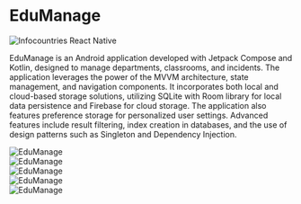 # EduManage

<img src= "/assets/eduManage/em_5.png" class="mx-auto max-h-80 rounded-lg mt-8" alt="Infocountries React Native">

EduManage is an Android application developed with Jetpack Compose and Kotlin, designed to manage
departments, classrooms, and incidents. The application leverages the power of the MVVM architecture, state management,
and navigation components.
It incorporates both local and cloud-based storage solutions, utilizing SQLite with Room library for local data
persistence and Firebase for cloud storage. The application also features preference storage for personalized user
settings. Advanced features include result filtering, index creation in databases, and the use of design patterns such
as Singleton and Dependency Injection.


 <div class="slider-vertical mx-auto mt-6 ">
        <div class="slides-vertical">
            <div>  <img src="/assets/eduManage/em_1.png" alt="EduManage"></div>
            <div>  <img src="/assets/eduManage/em_2.png" alt="EduManage"></div>
            <div>  <img src="/assets/eduManage/em_3.png" alt="EduManage"></div>
            <div>  <img src="/assets/eduManage/em_6.png" alt="EduManage"></div>
            <div>  <img src="/assets/eduManage/em_7.png" alt="EduManage"></div>
        </div>
</div>

